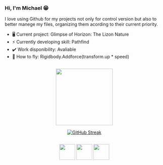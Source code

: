 ### Hi, I'm Michael 😁

I love using Github for my projects not only for control version but also to better manege my files, organizing them acording to their current priority.

- 🖥️ Current project: Glimpse of Horizon: The Lizon Nature
- ⚡ Currently developing skill: Pathfind
- ✔️ Work disponibility: Avaliable
- 🍃 How to fly: Rigidbody.Addforce(transform.up * speed)

##

<div align="center">

  
  <img height="180em" src="https://github-readme-stats.vercel.app/api?username=michael2603&show_icons=true&theme=tokyonight&include_all_commits=false&count_private=false&hide=stars&title_color=AA4AE7&text_color=fafafa&bg_color=181818"/>
  
  [![GitHub Streak](https://streak-stats.demolab.com?user=michael2603&theme=tokyonight&border=323232&background=181818&currStreakLabel=FAFAFA&currStreakNum=FAFAFA&stroke=FAFAFA&ring=AA4AE7&fire=AA4AE7&sideNums=AA4AE7&sideLabels=AA4AE7&dates=ffb224)](https://git.io/streak-stats)

</div>

##

<div align="center">
  <img height="50em" width="50em" src="https://cdn.jsdelivr.net/gh/devicons/devicon/icons/unity/unity-original-wordmark.svg" />
  <img height="50em" width="50em" src="https://cdn.jsdelivr.net/gh/devicons/devicon/icons/csharp/csharp-plain.svg" />
  <img height="50em" width="50em" src="https://cdn.jsdelivr.net/gh/devicons/devicon/icons/python/python-original.svg" />
</div>
